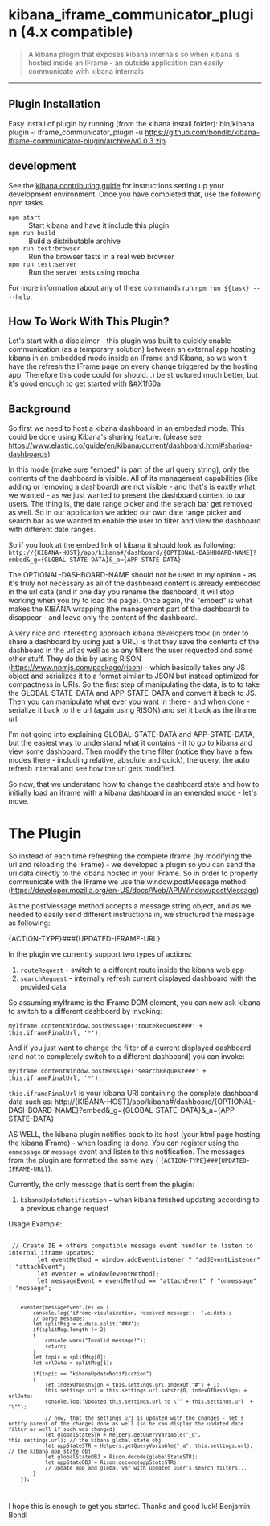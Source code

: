 # kibana_iframe_communicator_plugin (4.x compatible)

> A kibana plugin that exposes kibana internals so when kibana is hosted inside an IFrame - an outside application can easily communicate with kibana internals

---

## Plugin Installation

Easy install of plugin by running (from the kibana install folder):
bin/kibana plugin -i iframe_communicator_plugin -u https://github.com/bondib/kibana-iframe-communicator-plugin/archive/v0.0.3.zip

## development

See the [kibana contributing guide](https://github.com/elastic/kibana/blob/master/CONTRIBUTING.md) for instructions setting up your development environment. Once you have completed that, use the following npm tasks.

<dl>
  <dt><code>npm start</code></dt>
  <dd>Start kibana and have it include this plugin</dd>

  <dt><code>npm run build</code></dt>
  <dd>Build a distributable archive</dd>

  <dt><code>npm run test:browser</code></dt>
  <dd>Run the browser tests in a real web browser</dd>

  <dt><code>npm run test:server</code></dt>
  <dd>Run the server tests using mocha</dd>
</dl>

For more information about any of these commands run `npm run ${task} -- --help`.


## How To Work With This Plugin?

Let's start with a disclaimer - this plugin was built to quickly enable communication (as a temporary solution) between an external app hosting kibana in an embedded mode inside an IFrame and Kibana, so we won't have the refresh the IFrame page on every change triggered by the hosting app. Therefore this code could (or should...) be structured much better, but it's good enough to get started with &#X1f60a


## Background

So first we need to host a kibana dashboard in an embeded mode. This could be done using Kibana's sharing feature. (please see https://www.elastic.co/guide/en/kibana/current/dashboard.html#sharing-dashboards)

In this mode (make sure "embed" is part of the url query string), only the contents of the dashboard is visible. All of its management capabilities (like adding or removing a dashboard) are not visible - and that's is eaxtly what we wanted - as we just wanted to present the dashboard content to our users.
The thing is, the date range picker and the serach bar get removed as well. So in our application we added our own date range picker and search bar as we wanted to enable the user to filter and view the dashboard with different date ranges.

So if you look at the embed link of kibana it should look as following:
<code>http://{KIBANA-HOST}/app/kibana#/dashboard/{OPTIONAL-DASHBOARD-NAME}?embed&_g={GLOBAL-STATE-DATA}&_a={APP-STATE-DATA}</code>

The OPTIONAL-DASHBOARD-NAME should not be used in my opinion - as it's truly not necessary as all of the dashboard content is already embedded in the url data (and if one day you rename the dashboard, it will stop working when you try to load the page).
Once again, the "embed" is what makes the KIBANA wrapping (the management part of the dashboard) to disappear - and leave only the content of the dashboard.

A very nice and interesting approach kibana developers took (in order to share a dashboard by using just a URL) is that they save the contents of the dashboard in the url as well as as any filters the user requested and some other stuff.
They do this by using RISON (https://www.npmjs.com/package/rison) - which basically takes any JS object and serializes it to a format similar to JSON but instead optimized for compactness in URIs.
So the first step of manipulating the data, is to to take the GLOBAL-STATE-DATA and APP-STATE-DATA and convert it back to JS.
Then you can manipulate what ever you want in there - and when done - serialize it back to the url (again using RISON) and set it back as the iframe url.

I'm not going into explaining GLOBAL-STATE-DATA and APP-STATE-DATA, but the easiest way to understand what it contains - it to go to kibana and view some dashboard.
Then modify the time filter (notice they have a few modes there - including relative, absolute and quick), the query, the auto refresh interval and see how the url gets modified.

So now, that we understand how to change the dashboard state and how to initially load an iframe with a kibana dashboard in an emended mode - let's move.


# The Plugin


So instead of each time refreshing the complete iframe (by modifying the url and reloading the IFrame) - we developed a plugin so you can send the uri data directly to the kibana hosted in your IFrame.
So in order to properly communicate with the IFrame we use the window.postMessage method. (https://developer.mozilla.org/en-US/docs/Web/API/Window/postMessage)


As the postMessage method accepts a message string object, and as we needed to easily send different instructions in, we structured the message as following:
 <dt>{ACTION-TYPE}###{UPDATED-IFRAME-URL}</dt>

In the plugin we currently support two types of actions:

1. <code>routeRequest</code> - switch to a different route inside the kibana web app
1. <code>searchRequest</code> - internally refresh current displayed dashboard with the provided data

So assuming myIframe is the IFrame DOM element, you can now ask kibana to switch to a different dashboard by invoking:

 <dt><code>myIframe.contentWindow.postMessage('routeRequest###' + this.iframeFinalUrl, '*');</code></dt>


And if you just want to change the filter of a current displayed dashboard (and not to completely switch to a different dashboard) you can invoke:

<dt><code>myIframe.contentWindow.postMessage('searchRequest###' + this.iframeFinalUrl, '*');</code></dt>

<code>this.iframeFinalUrl</code> is your kibana URI containing the complete dashboard data such as:
http://{KIBANA-HOST}/app/kibana#/dashboard/{OPTIONAL-DASHBOARD-NAME}?embed&_g={GLOBAL-STATE-DATA}&_a={APP-STATE-DATA}


AS WELL, the kibana plugin notifies back to its host (your html page hosting the kibana IFrame) - when loading is done.
You can register using the <code>onmessage</code> or <code>message</code> event and listen to this notification.
The messages from the plugin are formatted the same way ( <code>{ACTION-TYPE}###{UPDATED-IFRAME-URL}</code>).

Currently, the only message that is sent from the plugin:

1. <code>kibanaUpdateNotification</code> -  when kibana finished updating according to a previous change request


Usage Example:

<code>
 // Create IE + others compatible message event handler to listen to internal iframe updates:
        let eventMethod = window.addEventListener ? "addEventListener" : "attachEvent";
        let eventer = window[eventMethod];
        let messageEvent = eventMethod == "attachEvent" ? "onmessage" : "message";
        
        eventer(messageEvent,(e) => {
            console.log('iframe-visulaization, received message!:  ',e.data); 
            // parse message:     
            let splitMsg = e.data.split('###');
            if(splitMsg.length != 2)
            {
                console.warn("Invalid message!");
                return;
            }
            let topic = splitMsg[0];
            let urlData = splitMsg[1];  
            
            if(topic == "kibanaUpdateNotification")
            {
                let indexOfDashSign = this.settings.url.indexOf("#") + 1;
                this.settings.url = this.settings.url.substr(0, indexOfDashSign) + urlData;
                console.log("Updated this.settings.url to \"" + this.settings.url  + "\"");
                
                // now, that the settings uri is updated with the changes - let's notify parent of the changes done as well (so he can display the updated date filter as well if such was changed)                
                let globalStateSTR = Helpers.getQueryVariable("_g", this.settings.url); // the kibana global state obj
                let appStateSTR = Helpers.getQueryVariable("_a", this.settings.url);    // the kibana app state obj          
                let globalStateOBJ = Rison.decode(globalStateSTR);
                let appStateOBJ = Rison.decode(appStateSTR);
                // update app and global var with updated user's search filters...
            } 
        });
</code>



I hope this is enough to get you started.
Thanks and good luck!
Benjamin Bondi


